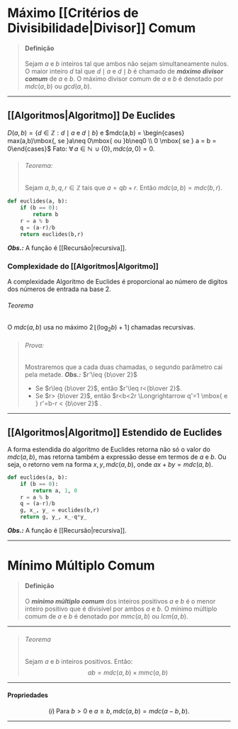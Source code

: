 # Máximo [[Critérios de Divisibilidade|Divisor]] Comum

> #### Definição
> Sejam $a$ e $b$ inteiros tal que ambos não sejam simultaneamente nulos. O maior inteiro $d$ tal que $d \mid a$ e $d \mid b$ é chamado de ***máximo divisor comum*** de $a$ e $b$. O máximo divisor comum de $a$ e $b$ é denotado por $mdc(a,b)$ ou $gcd(a,b)$.

---

## [[Algoritmos|Algoritmo]] De Euclides
$D(a,b) = \{d\in\mathbb{Z}:d\mid a \text{ e } d\mid b\}$ e $mdc(a,b) = \begin{cases} max(a,b)\mbox{, se }a\neq 0\mbox{ ou }b\neq0 \\  0 \mbox{ se } a = b = 0\end{cases}$
Fato: $\forall\,a\in\mathbb{N}\,\cup\{0\}, mdc(a,0)=0$.
> ###### Teorema:
> Sejam $a,b,q,r\in\mathbb{Z}$ tais que $a=qb+r$. Então $mdc(a,b)=mdc(b,r)$.
```python
def euclides(a, b):
	if (b == 0):
		return b
	r = a % b
	q = (a-r)/b
	return euclides(b,r)
```
***Obs.:*** A função é [[Recursão|recursiva]].

### Complexidade do [[Algoritmos|Algoritmo]]

A complexidade Algoritmo de Euclides é proporcional ao número de digitos dos números de entrada na base 2.
###### Teorema
O $mdc(a,b)$ usa no máximo $2\,\lfloor(\log_2b)+1\rfloor$ chamadas recursivas.
> ###### Prova:
> Mostraremos que a cada duas chamadas, o segundo parâmetro cai pela metade.
> ***Obs.:*** $r'\leq {b\over 2}$
> + Se $r\leq {b\over 2}$, então $r'\leq r<{b\over 2}$.
> + Se $r> {b\over 2}$, então $r<b<2r \Longrightarrow q'=1 \mbox{ e } r'=b-r < {b\over 2}$ .

---

## [[Algoritmos|Algoritmo]] Estendido de Euclides

A forma estendida do algoritmo de Euclides retorna não só o valor do $mdc(a,b)$, mas retorna também a expressão desse em termos de $a$ e $b$. Ou seja, o retorno vem na forma $x, y, mdc(a,b)$, onde $ax+by=mdc(a,b)$.

```Python
def euclides(a, b):
	if (b == 0):
		return a, 1, 0
	r = a % b
	q = (a-r)/b
	g, x_, y_ = euclides(b,r) 
	return g, y_, x_-q*y_
```
***Obs.:*** A função é [[Recursão|recursiva]].

---

# Mínimo Múltiplo Comum

> #### Definição
> O ***mínimo múltiplo comum*** dos inteiros positivos $a$ e $b$ é o menor inteiro positivo que é divisível por ambos $a$ e $b$. O mínimo múltiplo comum de $a$ e $b$ é denotado por $mmc(a,b)$ ou $lcm(a,b)$.

---

> ###### Teorema
> Sejam $a$ e $b$ inteiros positivos. Então: $$ab=mdc(a,b)\times mmc(a,b)$$

---

#### Propriedades

$$(i)\; \text{Para }b > 0 \text{ e } a \geq b,\,mdc(a,b) = mdc(a-b,b).$$

---